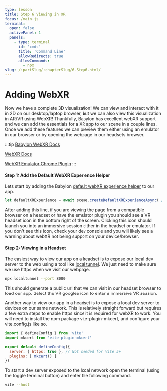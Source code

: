 ```yaml
---
type: lesson
title: Step 6 Viewing in XR
focus: /main.js
terminal:
  open: false
  activePanel: 1
  panels:
    - type: terminal
      id: 'cmds'
      title: 'Command Line'
      allowRedirects: true
      allowCommands:
        - npx
slug: /:partSlug/:chapterSlug/6-Step6.html/
---
```


# Adding WebXR

Now we have a complete 3D visualization! We can view and interact with it in 2D on our desktop/laptop browser, but we can also view this visualization in AR/VR using WebXR!
Thankfully, Babylon has excellent webXR support and we can add the essentials for a XR app to our scene in a couple lines. Once we add these features we can preview them either using an emulator in our browser or by opening the webpage in our headsets browser. 

:::tip
[Babylon WebXR Docs](https://doc.babylonjs.com/features/featuresDeepDive/webXR/introToWebXR)

[WebXR Docs](https://immersiveweb.dev/)

[WebXR Emulator Chrome Plugin](https://chromewebstore.google.com/detail/immersive-web-emulator/cgffilbpcibhmcfbgggfhfolhkfbhmik?hl=en)
:::

#### Step 1: Add the Default WebXR Experience Helper

Lets start by adding the Babylon [default webXR experience helper](https://doc.babylonjs.com/features/featuresDeepDive/webXR/webXRExperienceHelpers/#webxr-default-experience-helper) to our app. 

```js
let defaultXRExperience = await scene.createDefaultXRExperienceAsync( /* optional configuration options */ );
```

After adding this line, if you are viewing the page from a compatible browser on a headset or have the emulator plugin you should see a VR headset icon in the bottom right of the screen. Clicking this icon should launch you into an immersive session either in the headset or emulator. If you don't see this icon, check your dev console and you will likely see a warning about webXR not being support on your device/browser. 

#### Step 2: Viewing in a Headset

The easiest way to view our app on a headset is to expose our local dev server to the web using a tool like [local tunnel](https://github.com/localtunnel/localtunnel). We just need to make sure we use https when we visit our webpage. 

```bash
npx localtunnel --port 8000
```

This should generate a public url that we can visit in our headset browser to load our app. Select the VR googles icon to enter a immersive VR session. 
 
Another way to view our app in a headset is to expose a local dev server to devices on our same network. This is relatively straight forward but requires a few extra steps to enable https since it is required for webXR to work. 
You will need to install the npm package vite-plugin-mkcert, and configure your vite.config.js like so.

```js
import { defineConfig } from 'vite'
import mkcert from 'vite-plugin-mkcert'

export default defineConfig({
  server: { https: true }, // Not needed for Vite 5+
  plugins: [ mkcert() ]
})
```

To start a dev server exposed to the local network open the terminal (using the toggle terminal button) and enter the following command.

```bash
vite --host
```

